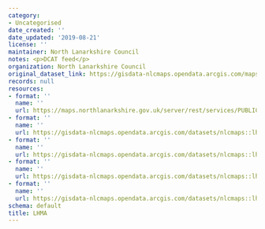 ```yaml
---
category:
- Uncategorised
date_created: ''
date_updated: '2019-08-21'
license: ''
maintainer: North Lanarkshire Council
notes: <p>DCAT feed</p>
organization: North Lanarkshire Council
original_dataset_link: https://gisdata-nlcmaps.opendata.arcgis.com/maps/nlcmaps::lhma
records: null
resources:
- format: ''
  name: ''
  url: https://maps.northlanarkshire.gov.uk/server/rest/services/PUBLIC/Lv_Internet/MapServer/55
- format: ''
  name: ''
  url: https://gisdata-nlcmaps.opendata.arcgis.com/datasets/nlcmaps::lhma.geojson?outSR=%7B%22latestWkid%22%3A27700%2C%22wkid%22%3A27700%7D
- format: ''
  name: ''
  url: https://gisdata-nlcmaps.opendata.arcgis.com/datasets/nlcmaps::lhma.csv?outSR=%7B%22latestWkid%22%3A27700%2C%22wkid%22%3A27700%7D
- format: ''
  name: ''
  url: https://gisdata-nlcmaps.opendata.arcgis.com/datasets/nlcmaps::lhma.kml?outSR=%7B%22latestWkid%22%3A27700%2C%22wkid%22%3A27700%7D
- format: ''
  name: ''
  url: https://gisdata-nlcmaps.opendata.arcgis.com/datasets/nlcmaps::lhma.zip?outSR=%7B%22latestWkid%22%3A27700%2C%22wkid%22%3A27700%7D
schema: default
title: LHMA
---
```

